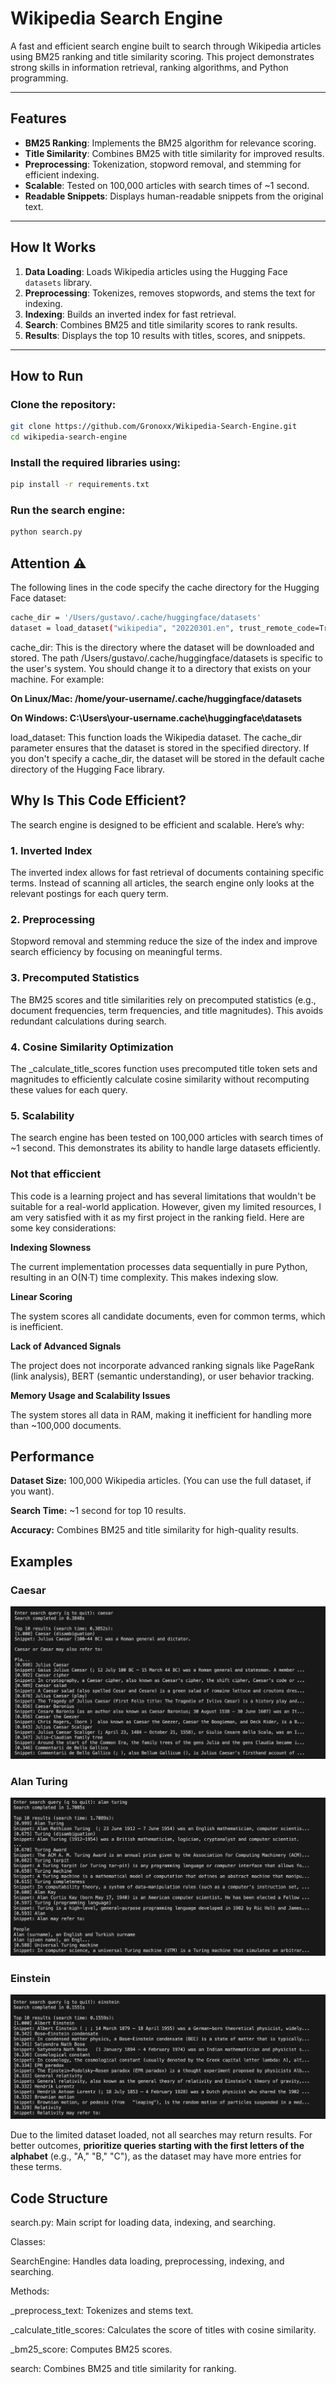 # Wikipedia Search Engine

A fast and efficient search engine built to search through Wikipedia articles using BM25 ranking and title similarity scoring. This project demonstrates strong skills in information retrieval, ranking algorithms, and Python programming.

---

## **Features**
- **BM25 Ranking**: Implements the BM25 algorithm for relevance scoring.
- **Title Similarity**: Combines BM25 with title similarity for improved results.
- **Preprocessing**: Tokenization, stopword removal, and stemming for efficient indexing.
- **Scalable**: Tested on 100,000 articles with search times of ~1 second.
- **Readable Snippets**: Displays human-readable snippets from the original text.

---

## **How It Works**
1. **Data Loading**: Loads Wikipedia articles using the Hugging Face `datasets` library.
2. **Preprocessing**: Tokenizes, removes stopwords, and stems the text for indexing.
3. **Indexing**: Builds an inverted index for fast retrieval.
4. **Search**: Combines BM25 and title similarity scores to rank results.
5. **Results**: Displays the top 10 results with titles, scores, and snippets.

---

## **How to Run**

### Clone the repository:

```bash
git clone https://github.com/Gronoxx/Wikipedia-Search-Engine.git
cd wikipedia-search-engine
```

### Install the required libraries using:
```bash
pip install -r requirements.txt
```

### Run the search engine:

```bash
python search.py
```

## Attention ⚠️

The following lines in the code specify the cache directory for the Hugging Face dataset:

```bash
cache_dir = '/Users/gustavo/.cache/huggingface/datasets'
dataset = load_dataset("wikipedia", "20220301.en", trust_remote_code=True, cache_dir=cache_dir)
```

cache_dir: This is the directory where the dataset will be downloaded and stored. The path /Users/gustavo/.cache/huggingface/datasets is specific to the user's system. You should change it to a directory that exists on your machine. For example:

**On Linux/Mac: /home/your-username/.cache/huggingface/datasets**

**On Windows: C:\Users\your-username\.cache\huggingface\datasets**

load_dataset: This function loads the Wikipedia dataset. The cache_dir parameter ensures that the dataset is stored in the specified directory. If you don't specify a cache_dir, the dataset will be stored in the default cache directory of the Hugging Face library.

## Why Is This Code Efficient?

The search engine is designed to be efficient and scalable. Here’s why:

### 1. Inverted Index

The inverted index allows for fast retrieval of documents containing specific terms. Instead of scanning all articles, the search engine only looks at the relevant postings for each query term.

### 2. Preprocessing

Stopword removal and stemming reduce the size of the index and improve search efficiency by focusing on meaningful terms.

### 3. Precomputed Statistics

The BM25 scores and title similarities rely on precomputed statistics (e.g., document frequencies, term frequencies, and title magnitudes). This avoids redundant calculations during search.

### 4. Cosine Similarity Optimization

The _calculate_title_scores function uses precomputed title token sets and magnitudes to efficiently calculate cosine similarity without recomputing these values for each query.

### 5. Scalability

The search engine has been tested on 100,000 articles with search times of ~1 second. This demonstrates its ability to handle large datasets efficiently.

### Not that efficcient

This code is a learning project and has several limitations that wouldn't be suitable for a real-world application. However, given my limited resources, I am very satisfied with it as my first project in the ranking field. Here are some key considerations:

**Indexing Slowness**

The current implementation processes data sequentially in pure Python, resulting in an O(N·T) time complexity. This makes indexing slow.

**Linear Scoring**

The system scores all candidate documents, even for common terms, which is inefficient.

**Lack of Advanced Signals**

The project does not incorporate advanced ranking signals like PageRank (link analysis), BERT (semantic understanding), or user behavior tracking.

**Memory Usage and Scalability Issues**

The system stores all data in RAM, making it inefficient for handling more than ~100,000 documents.


## Performance

**Dataset Size:** 100,000 Wikipedia articles. (You can use the full dataset, if you want).

**Search Time:** ~1 second for top 10 results.

**Accuracy:** Combines BM25 and title similarity for high-quality results.

## Examples

### Caesar

![Caesar Search](./readme_images/caesar_search.png)

### Alan Turing

![Caesar Search](./readme_images/alan_turing_search.png)

### Einstein

![Caesar Search](./readme_images/einstein_search.png)


Due to the limited dataset loaded, not all searches may return results. For better outcomes, **prioritize queries starting with the first letters of the alphabet** (e.g., "A," "B," "C"), as the dataset may have more entries for these terms.

## Code Structure

search.py: Main script for loading data, indexing, and searching.

Classes:

SearchEngine: Handles data loading, preprocessing, indexing, and searching.

Methods:

_preprocess_text: Tokenizes and stems text.

_calculate_title_scores: Calculates the score of titles with cosine similarity.

_bm25_score: Computes BM25 scores.

search: Combines BM25 and title similarity for ranking.

